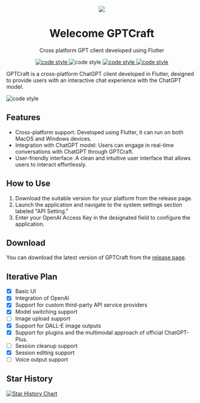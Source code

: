 <p align="center">
    <img src="https://raw.githubusercontent.com/onlyGuo/chatgpt_desktop/main/assets/chatgpt.png" />
</p>
<h1 align="center">Welecome GPTCraft</h1>
<p align="center">
    <span>Cross platform GPT client developed using Flutter</span>
</p>
    
<p align="center">
  <a href="https://github.com/onlyGuo/chatgpt_desktop/blob/master/LICENSE">
    <img alt="code style" src="https://img.shields.io/github/license/onlyGuo/chatgpt_desktop.svg?style=popout">
  </a>
  <img alt="code style" src="https://img.shields.io/github/commit-activity/m/onlyGuo/chatgpt_desktop"/>
  <a href="https://github.com/onlyGuo/chatgpt_desktop/releases">
    <img alt="code style" src="https://img.shields.io/github/downloads/onlyGuo/chatgpt_desktop/total"/>  
  </a>
  <a href="https://github.com/onlyGuo/chatgpt_desktop/releases">
    <img alt="code style" src="https://img.shields.io/github/release-date/onlyGuo/chatgpt_desktop"/>  
  </a>

</p>

GPTCraft is a cross-platform ChatGPT client developed in Flutter, designed to provide users with an interactive chat experience with the ChatGPT model.

<img alt="code style" src="https://raw.githubusercontent.com/onlyGuo/chatgpt_desktop/main/docs/img/windows.png"/>

## Features
- Cross-platform support: Developed using Flutter, it can run on both MacOS and Windows devices.
- Integration with ChatGPT model: Users can engage in real-time conversations with ChatGPT through GPTCraft.
- User-friendly interface: A clean and intuitive user interface that allows users to interact effortlessly.

## How to Use
1. Download the suitable version for your platform from the release page.
2. Launch the application and navigate to the system settings section labeled "API Setting."
3. Enter your OpenAI Access Key in the designated field to configure the application.

## Download
You can download the latest version of GPTCraft from the [release page](https://github.com/onlyGuo/chatgpt_desktop/releases).

## Iterative Plan
- [x] Basic UI
- [x] Integration of OpenAI
- [x] Support for custom third-party API service providers
- [x] Model switching support
- [ ] Image upload support
- [x] Support for DALL-E image outputs
- [x] Support for plugins and the multimodal approach of official ChatGPT-Plus.
- [ ] Session cleanup support
- [x] Session editing support
- [ ] Voice output support

## Star History

[![Star History Chart](https://api.star-history.com/svg?repos=onlyGuo/chatgpt_desktop&type=Date)](https://star-history.com/#onlyGuo/chatgpt_desktop&Date)
